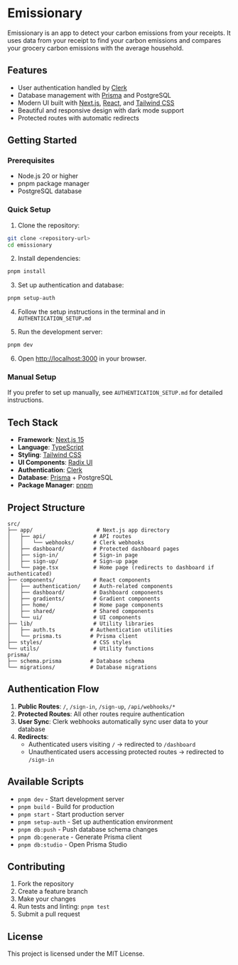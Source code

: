 # Emissionary

Emissionary is an app to detect your carbon emissions from your receipts. It uses data from your receipt to find your carbon emissions and compares your grocery carbon emissions with the average household.

## Features

- User authentication handled by [Clerk](https://clerk.com/)
- Database management with [Prisma](https://prisma.io/) and PostgreSQL
- Modern UI built with [Next.js](https://nextjs.org/), [React](https://reactjs.org/), and [Tailwind CSS](https://tailwindcss.com/)
- Beautiful and responsive design with dark mode support
- Protected routes with automatic redirects

## Getting Started

### Prerequisites

- Node.js 20 or higher
- pnpm package manager
- PostgreSQL database

### Quick Setup

1. Clone the repository:
```bash
git clone <repository-url>
cd emissionary
```

2. Install dependencies:
```bash
pnpm install
```

3. Set up authentication and database:
```bash
pnpm setup-auth
```

4. Follow the setup instructions in the terminal and in `AUTHENTICATION_SETUP.md`

5. Run the development server:
```bash
pnpm dev
```

6. Open [http://localhost:3000](http://localhost:3000) in your browser.

### Manual Setup

If you prefer to set up manually, see `AUTHENTICATION_SETUP.md` for detailed instructions.

## Tech Stack

- **Framework**: [Next.js 15](https://nextjs.org/)
- **Language**: [TypeScript](https://www.typescriptlang.org/)
- **Styling**: [Tailwind CSS](https://tailwindcss.com/)
- **UI Components**: [Radix UI](https://www.radix-ui.com/)
- **Authentication**: [Clerk](https://clerk.com/)
- **Database**: [Prisma](https://prisma.io/) + PostgreSQL
- **Package Manager**: [pnpm](https://pnpm.io/)

## Project Structure

```
src/
├── app/                    # Next.js app directory
│   ├── api/               # API routes
│   │   └── webhooks/      # Clerk webhooks
│   ├── dashboard/         # Protected dashboard pages
│   ├── sign-in/           # Sign-in page
│   ├── sign-up/           # Sign-up page
│   └── page.tsx           # Home page (redirects to dashboard if authenticated)
├── components/            # React components
│   ├── authentication/    # Auth-related components
│   ├── dashboard/         # Dashboard components
│   ├── gradients/         # Gradient components
│   ├── home/              # Home page components
│   ├── shared/            # Shared components
│   └── ui/                # UI components
├── lib/                   # Utility libraries
│   ├── auth.ts           # Authentication utilities
│   └── prisma.ts         # Prisma client
├── styles/                # CSS styles
└── utils/                 # Utility functions
prisma/
├── schema.prisma         # Database schema
└── migrations/           # Database migrations
```

## Authentication Flow

1. **Public Routes**: `/`, `/sign-in`, `/sign-up`, `/api/webhooks/*`
2. **Protected Routes**: All other routes require authentication
3. **User Sync**: Clerk webhooks automatically sync user data to your database
4. **Redirects**: 
   - Authenticated users visiting `/` → redirected to `/dashboard`
   - Unauthenticated users accessing protected routes → redirected to `/sign-in`

## Available Scripts

- `pnpm dev` - Start development server
- `pnpm build` - Build for production
- `pnpm start` - Start production server
- `pnpm setup-auth` - Set up authentication environment
- `pnpm db:push` - Push database schema changes
- `pnpm db:generate` - Generate Prisma client
- `pnpm db:studio` - Open Prisma Studio

## Contributing

1. Fork the repository
2. Create a feature branch
3. Make your changes
4. Run tests and linting: `pnpm test`
5. Submit a pull request

## License

This project is licensed under the MIT License.
